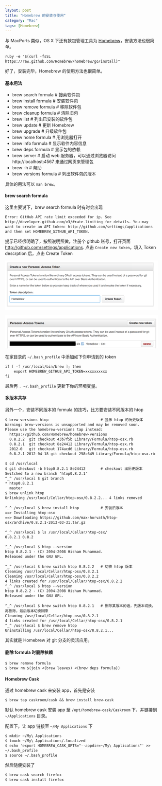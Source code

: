 ```yaml
---
layout: post
title: "Homebrew 的安装与使用"
category: "Mac"
tags: [Homebrew]
---
```


与 MacPorts 类似，OS X 下还有款包管理工具为 [Homebrew](http://brew.sh)，安装方法也很简单。

    ruby -e "$(curl -fsSL https://raw.github.com/Homebrew/homebrew/go/install)"

好了，安装完毕，Homebrew 的使用方法也很简单。

#### 基本用法

- brew search formula   # 搜索软件包
- brew install formula  # 安装软件包
- brew remove formula   # 移除软件包
- brew cleanup formula  # 清除旧包
- brew list             # 列出已安装的软件包
- brew update           # 更新 Homebrew
- brew upgrade          # 升级软件包
- brew home formula     # 用浏览器打开
- brew info formula     # 显示软件内容信息
- brew deps formula     # 显示包的依赖
- brew server           # 启动 web 服务器，可以通过浏览器访问 http://localhost:4567 来通过网页来管理包
- brew -h               # 帮助
- brew versions formula # 列出软件包的版本

<!-- more -->

具体的用法可以 `man brew`。

#### brew search formula

这里主要说下，brew search formula 时有时会出现

    Error: GitHub API rate limit exceeded for ip. See http://developer.github.com/v3/#rate-limiting for details. You may want to create an API token: http://github.com/settings/applications and then set HOMEBREW_GITHUB_API_TOKEN.

提示已经很明确了，按照说明照做，注册个 github 账号，打开页面 http://github.com/settings/applications. 点击 `Create new token`，填入 Token descrption 后，点击 Create Token

![Create new token](/cdn/images/2013/12/create-new-token.png)

![Personal Access Tokens](/cdn/images/2013/12/personal-access-tokens.png)

在家目录的 `~/.bash_profile` 中添加如下你申请到的 token

```shell
if [ -f /usr/local/bin/brew ]; then
    export HOMEBREW_GITHUB_API_TOKEN=xxxxxxxxxx
fi
```

最后再 `. ~/.bash_profile` 更新下你的环境变量。

#### 多版本共存

另外一个，安装不同版本的 formula 的技巧，比方要安装不同版本的 htop

    $ brew versions htop                        # 显示 htop 的历史版本
    Warning: brew-versions is unsupported and may be removed soon.
    Please use the homebrew-versions tap instead:
      https://github.com/Homebrew/homebrew-versions
      0.8.2.2  git checkout 43b7f5b Library/Formula/htop-osx.rb
      0.8.2.1  git checkout 8e24412 Library/Formula/htop-osx.rb
      2012-0   git checkout 174acd6 Library/Formula/htop-osx.rb
      0.8.2.1-2012-04-18 git checkout 258c649 Library/Formula/htop-osx.rb

    $ cd /usr/local
    $ git checkout -b htop0.8.2.1 8e24412       # checkout 出历史版本
    Switched to a new branch 'htop0.8.2.1'
    ^_^ /usr/local $ git branch
    * htop0.8.2.1
      master
    $ brew unlink htop
    Unlinking /usr/local/Cellar/htop-osx/0.8.2.2... 4 links removed

    ^_^ /usr/local $ brew install htop          # 安装旧版本
    ==> Installing htop-osx
    ==> Downloading https://github.com/max-horvath/htop-osx/archive/0.8.2.1-2013-03-31.tar.gz

    ^_^ /usr/local $ ls /usr/local/Cellar/htop-osx/
    0.8.2.1 0.8.2

    ^_^ /usr/local $ htop --version
    htop 0.8.2.1 - (C) 2004-2008 Hisham Muhammad.
    Released under the GNU GPL.

    ^_^ /usr/local $ brew switch htop 0.8.2.2   # 切换 htop 版本
    Cleaning /usr/local/Cellar/htop-osx/0.8.2.1
    Cleaning /usr/local/Cellar/htop-osx/0.8.2.2
    4 links created for /usr/local/Cellar/htop-osx/0.8.2.2
    ^_^ /usr/local $ htop --version
    htop 0.8.2.2 - (C) 2004-2008 Hisham Muhammad.
    Released under the GNU GPL.

    ^_^ /usr/local $ brew switch htop 0.8.2.1   # 删除某版本的话，先版本切换，再删除，最后版本切换回来
    Cleaning /usr/local/Cellar/htop-osx/0.8.2.1
    4 links created for /usr/local/Cellar/htop-osx/0.8.2.1
    ^_^ /usr/local $ brew remove htop
    Uninstalling /usr/local/Cellar/htop-osx/0.8.2.1...

其实就是 Homebrew 对 git 分支的灵活应用。

#### 删除 formula 时删除依赖

    $ brew remove formula
    $ brew rm $(join <(brew leaves) <(brew deps formula))

#### Homebrew Cask

通过 homebrew cask 来安装 app，首先是安装

    $ brew tap caskroom/cask && brew install brew-cask

默认 homebrew cask 安装 app 至 `/opt/homebrew-cask/Caskroom` 下，并链接到 `~/Applications` 目录。

配置下，让 app 链接至 `~/My Applications` 下

    $ mkdir ~/My\ Applications
    $ touch ~/My\ Applications/.localized
    $ echo 'export HOMEBREW_CASK_OPTS="--appdir=~/My\ Applications"' >> ~/.bash_profile
    $ source ~/.bash_profile

然后随便安装了

    $ brew cask search firefox
    $ brew cask install firefox

